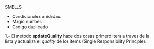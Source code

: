 SMELLS
- Condicionales anidadas.
- Magic number.
- Código duplicado

1.- El metodo <strong>updateQuality</strong> hace dos cosas primero itera a traves de la lista y actualiza el <i>quality</i> de los items (Single Responsibility Principle).

